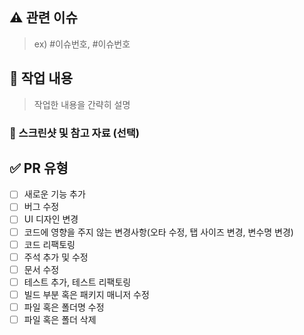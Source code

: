 ## ⚠️ 관련 이슈

> ex) #이슈번호, #이슈번호

## 🚧 작업 내용

> 작업한 내용을 간략히 설명

### 📸 스크린샷 및 참고 자료 (선택)

## ✅ PR 유형

- [ ] 새로운 기능 추가
- [ ] 버그 수정
- [ ] UI 디자인 변경
- [ ] 코드에 영향을 주지 않는 변경사항(오타 수정, 탭 사이즈 변경, 변수명 변경)
- [ ] 코드 리팩토링
- [ ] 주석 추가 및 수정
- [ ] 문서 수정
- [ ] 테스트 추가, 테스트 리팩토링
- [ ] 빌드 부분 혹은 패키지 매니저 수정
- [ ] 파일 혹은 폴더명 수정
- [ ] 파일 혹은 폴더 삭제
